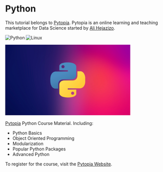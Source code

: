 # Python

This tutorial belongs to [Pytopia](https://www.pytopia.ai). Pytopia is an online learning and teaching marketplace for Data Science started by [Ali Hejazizo](https://github.com/hejazizo).

![Python](https://img.shields.io/badge/python-3670A0?style=for-the-badge&logo=python&logoColor=ffdd54)
![Linux](https://img.shields.io/badge/Linux-FCC624?style=for-the-badge&logo=linux&logoColor=black)

<!-- Logo image -->
<img src="./images/python-logo.jpeg" alt="logo" width="400"/>



[Pytopia](https://www.pytopia.ai) Python Course Material. Including:

- Python Basics
- Object Oriented Programming
- Modularization
- Popular Python Packages
- Advanced Python

To register for the course, visit the [Pytopia Website](https://www.pytopia.ai/).
